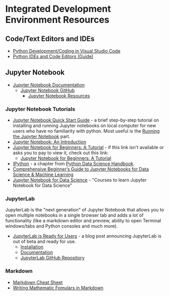 # Integrated Development Environment Resources

## Code/Text Editors and IDEs
- [Python Development/Coding in Visual Studio Code](https://realpython.com/python-development-visual-studio-code/)
- [Python IDEs and Code Editors (Guide)](https://realpython.com/python-ides-code-editors-guide/)

## Jupyter Notebook
- [Jupyter Notebook Documentation](https://jupyter-notebook.readthedocs.io/en/stable/)
  * [Jupyter Notebook GitHub](https://github.com/jupyter/notebook)
      - [Jupyter Notebook Resources](https://github.com/jupyter/notebook#resources)

### Jupyter Notebook Tutorials
- [Jupyter Notebook Quick Start Guide](http://jupyter-notebook-beginner-guide.readthedocs.io/en/latest/index.html) - a brief step-by-step tutorial on installing and running Jupyter notebooks on local computer for new users who have no familiarity with python. Most useful is the [Running the Jupyter Notebook](http://jupyter-notebook-beginner-guide.readthedocs.io/en/latest/execute.html) part.
- [Jupyter Notebook: An Introduction](https://realpython.com/jupyter-notebook-introduction/)
- [Jupyter Notebook for Beginners: A Tutorial](https://towardsdatascience.com/jupyter-notebook-for-beginners-a-tutorial-f55b57c23ada) - if this link isn't available or asks you to pay to view it, check out this link:
  - [Jupyter Notebook for Beginners: A Tutorial](https://www.kdnuggets.com/2018/05/jupyter-notebook-beginners-tutorial.html)
- [IPython](https://jakevdp.github.io/PythonDataScienceHandbook/index.html#1.-IPython:-Beyond-Normal-Python) - a chapter from [Python Data Science Handbook](https://jakevdp.github.io/PythonDataScienceHandbook/index.html).
- [Comprehensive Beginner’s Guide to Jupyter Notebooks for Data Science & Machine Learning](https://www.analyticsvidhya.com/blog/2018/05/starters-guide-jupyter-notebook/)
- [Jupyter Notebook for Data Science](https://kanger.dev/learn/jupyter-notebook-data-science-courses/) - "Courses to learn Jupyter Notebook for Data Science"

### JupyterLab
JupyterLab is the "next generation" of Jupyter Notebook that allows you to open multiple notebooks in a single browser tab and adds a lot of functionality (like a markdown editor and preview, ability to open Terminal windows/tabs and Python consoles and much more).
- [JupyterLab is Ready for Users](https://blog.jupyter.org/jupyterlab-is-ready-for-users-5a6f039b8906) - a blog post announcing JupyterLab is out of beta and ready for use.
  * [Installation](http://jupyterlab.readthedocs.io/en/stable/getting_started/installation.html)
  * [Documentation](http://jupyterlab.readthedocs.io/en/stable/getting_started/overview.html)
  * [JupyterLab GitHub Repository](https://github.com/jupyterlab/jupyterlab)

### Markdown
- [Markdown Cheat Sheet](https://github.com/adam-p/markdown-here/wiki/Markdown-Cheatsheet)
- [Writing Mathematic Fomulars in Markdown](http://csrgxtu.github.io/2015/03/20/Writing-Mathematic-Fomulars-in-Markdown/)
